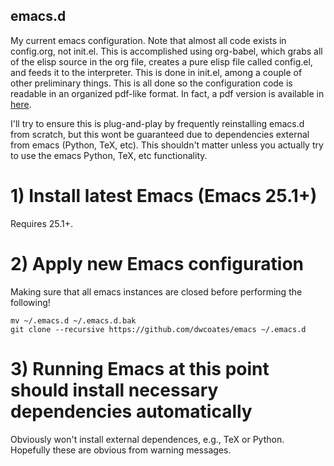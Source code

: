 ## emacs.d
My current emacs configuration. Note that almost all code exists in
config.org, not init.el. This is accomplished using org-babel, which grabs all
of the elisp source in the org file, creates a pure elisp file called
config.el, and feeds it to the interpreter. This is done in init.el, among a
couple of other preliminary things. This is all done so the configuration code
is readable in an organized pdf-like format. In fact, a pdf version is
available in [here](https://github.com/dwcoates/emacs/blob/master/config.pdf).

I'll try to ensure this is plug-and-play by frequently reinstalling emacs.d from
scratch, but this wont be guaranteed due to dependencies external from emacs
(Python, TeX, etc). This shouldn't matter unless you actually try to use the
emacs Python, TeX, etc functionality.

# 1) Install latest Emacs (Emacs 25.1+)

Requires 25.1+.

# 2) Apply new Emacs configuration

Making sure that all emacs instances are closed before performing the following!

    mv ~/.emacs.d ~/.emacs.d.bak
    git clone --recursive https://github.com/dwcoates/emacs ~/.emacs.d
    
# 3) Running Emacs at this point should install necessary dependencies automatically 

Obviously won't install external dependences, e.g., TeX or Python. Hopefully
these are obvious from warning messages.








